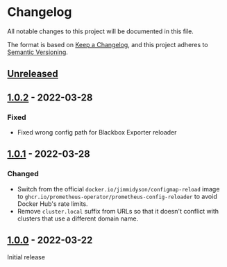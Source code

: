 # Changelog

All notable changes to this project will be documented in this file.

The format is based on [Keep a Changelog](https://keepachangelog.com/en/1.0.0/),
and this project adheres to [Semantic Versioning](https://semver.org/spec/v2.0.0.html).

## [Unreleased]

## [1.0.2] - 2022-03-28

### Fixed

- Fixed wrong config path for Blackbox Exporter reloader 

## [1.0.1] - 2022-03-28

### Changed

- Switch from the official `docker.io/jimmidyson/configmap-reload` image to `ghcr.io/prometheus-operator/prometheus-config-reloader` to avoid Docker Hub's rate limits.
- Remove `cluster.local` suffix from URLs so that it doesn't conflict with clusters that use a different domain name.

## [1.0.0] - 2022-03-22

Initial release

[unreleased]: https://github.com/karavel-io/platform-component-prometheus/compare/1.0.2...HEAD
[1.0.2]: https://github.com/karavel-io/platform-component-prometheus/compare/1.0.1...1.0.2
[1.0.1]: https://github.com/karavel-io/platform-component-prometheus/compare/1.0.0...1.0.1
[1.0.0]: https://github.com/karavel-io/platform-component-prometheus/releases/tag/1.0.0
